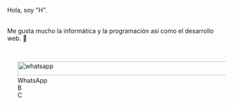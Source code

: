 <p> Hola, soy "H". </p> </br>
Me gusta mucho la informática y la programación así como el desarrollo web. 👋 </p></br>

<ul>
  <li><img width="532" height="32" alt="whatsapp" src="https://github.com/user-attachments/assets/711daf00-c296-4c54-8dd2-5563b24106b8" />WhatsApp
</li>
<li>B</li>  
  <li>C</li>
</ul>


<style>
  li{
    list-style:none;
  }
</style>



